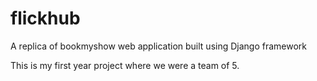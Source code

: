 # flickhub
A replica of bookmyshow web application built using Django framework


This is my first year project where we were a team of 5.
